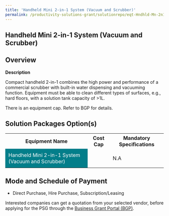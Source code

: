 ```yaml
---
title: 'Handheld Mini 2-in-1 System (Vacuum and Scrubber)'
permalink: /productivity-solutions-grant/solutionrepo/eqt-Hndhld-Mn-2n1-sys-Vcuum-nd-Scrubbr-Envronmntl-Srvcs
---
```


## Handheld Mini 2-in-1 System (Vacuum and Scrubber)

## Overview

**Description**

Compact handheld 2-in-1 combines the high power and performance of a commercial scrubber with built-in water dispensing and vacuuming function. Equipment must be able to clean different types of surfaces, e.g., hard floors, with a solution tank capacity of >1L.

There is an equipment cap. Refer to BGP for details.

## Solution Packages Option(s)

<table>
<tr>
<th><b>Equipment Name</b></th>
<th><b>Cost Cap</b></th>
<th><b>Mandatory Specifications</b></th>
</tr>
<tr>
<td style='padding: 10px; background-color: #037E8A; color: #FFFFFF;'>Handheld Mini 2-in-1 System (Vacuum and Scrubber)</td>
<td style='padding: 10px;'></td>
<td style='padding: 10px;'>N.A</td>
</tr>
</table>

## Mode and Schedule of Payment

 - Direct Purchase, Hire Purchase, Subscription/Leasing

Interested companies can get a quotation from your selected vendor, before applying for the PSG through the <a href='https://www.businessgrants.gov.sg/' target='_blank' rel='noopener'>Business Grant Portal (BGP)</a>.

<script src="/jquery/resize-tables.js"></script>
